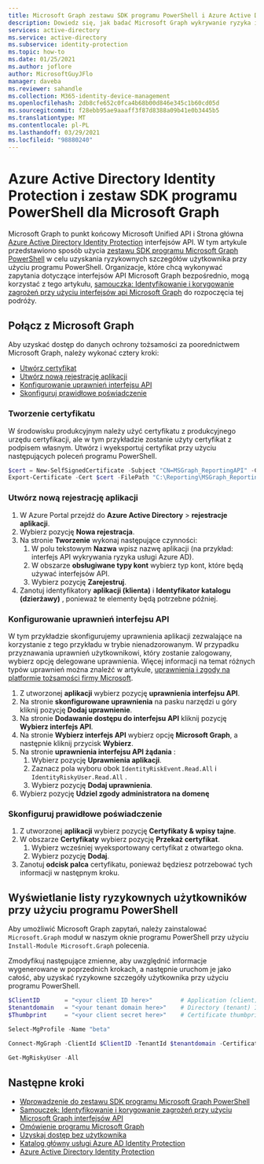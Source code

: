 ```yaml
---
title: Microsoft Graph zestawu SDK programu PowerShell i Azure Active Directory Identity Protection
description: Dowiedz się, jak badać Microsoft Graph wykrywanie ryzyka i powiązane informacje z Azure Active Directory
services: active-directory
ms.service: active-directory
ms.subservice: identity-protection
ms.topic: how-to
ms.date: 01/25/2021
ms.author: joflore
author: MicrosoftGuyJFlo
manager: daveba
ms.reviewer: sahandle
ms.collection: M365-identity-device-management
ms.openlocfilehash: 2db8cfe652c0fca4b68b00d846e345c1b60cd05d
ms.sourcegitcommit: f28ebb95ae9aaaff3f87d8388a09b41e0b3445b5
ms.translationtype: MT
ms.contentlocale: pl-PL
ms.lasthandoff: 03/29/2021
ms.locfileid: "98880240"
---
```

# <a name="azure-active-directory-identity-protection-and-the-microsoft-graph-powershell-sdk"></a>Azure Active Directory Identity Protection i zestaw SDK programu PowerShell dla Microsoft Graph

Microsoft Graph to punkt końcowy Microsoft Unified API i Strona główna [Azure Active Directory Identity Protection](./overview-identity-protection.md) interfejsów API. W tym artykule przedstawiono sposób użycia [zestawu SDK programu Microsoft Graph PowerShell](/graph/powershell/get-started) w celu uzyskania ryzykownych szczegółów użytkownika przy użyciu programu PowerShell. Organizacje, które chcą wykonywać zapytania dotyczące interfejsów API Microsoft Graph bezpośrednio, mogą korzystać z tego artykułu, [samouczka: Identyfikowanie i korygowanie zagrożeń przy użyciu interfejsów api Microsoft Graph](/graph/tutorial-riskdetection-api) do rozpoczęcia tej podróży.


## <a name="connect-to-microsoft-graph"></a>Połącz z Microsoft Graph

Aby uzyskać dostęp do danych ochrony tożsamości za poorednictwem Microsoft Graph, należy wykonać cztery kroki:

- [Utwórz certyfikat](#create-a-certificate)
- [Utwórz nową rejestrację aplikacji](#create-a-new-app-registration)
- [Konfigurowanie uprawnień interfejsu API](#configure-api-permissions)
- [Skonfiguruj prawidłowe poświadczenie](#configure-a-valid-credential)

### <a name="create-a-certificate"></a>Tworzenie certyfikatu

W środowisku produkcyjnym należy użyć certyfikatu z produkcyjnego urzędu certyfikacji, ale w tym przykładzie zostanie użyty certyfikat z podpisem własnym. Utwórz i wyeksportuj certyfikat przy użyciu następujących poleceń programu PowerShell.

```powershell
$cert = New-SelfSignedCertificate -Subject "CN=MSGraph_ReportingAPI" -CertStoreLocation "Cert:\CurrentUser\My" -KeyExportPolicy Exportable -KeySpec Signature -KeyLength 2048 -KeyAlgorithm RSA -HashAlgorithm SHA256
Export-Certificate -Cert $cert -FilePath "C:\Reporting\MSGraph_ReportingAPI.cer"
```

### <a name="create-a-new-app-registration"></a>Utwórz nową rejestrację aplikacji

1. W Azure Portal przejdź do **Azure Active Directory**  >  **rejestracje aplikacji**.
1. Wybierz pozycję **Nowa rejestracja**.
1. Na stronie **Tworzenie** wykonaj następujące czynności:
   1. W polu tekstowym **Nazwa** wpisz nazwę aplikacji (na przykład: interfejs API wykrywania ryzyka usługi Azure AD).
   1. W obszarze **obsługiwane typy kont** wybierz typ kont, które będą używać interfejsów API.
   1. Wybierz pozycję **Zarejestruj**.
1. Zanotuj identyfikatory **aplikacji (klienta)** i **Identyfikator katalogu (dzierżawy)** , ponieważ te elementy będą potrzebne później.

### <a name="configure-api-permissions"></a>Konfigurowanie uprawnień interfejsu API

W tym przykładzie skonfigurujemy uprawnienia aplikacji zezwalające na korzystanie z tego przykładu w trybie nienadzorowanym. W przypadku przyznawania uprawnień użytkownikowi, który zostanie zalogowany, wybierz opcję delegowane uprawnienia. Więcej informacji na temat różnych typów uprawnień można znaleźć w artykule, [uprawnienia i zgody na platformie tożsamości firmy Microsoft](../develop/v2-permissions-and-consent.md#permission-types).

1. Z utworzonej **aplikacji** wybierz pozycję **uprawnienia interfejsu API**.
1. Na stronie **skonfigurowane uprawnienia** na pasku narzędzi u góry kliknij pozycję **Dodaj uprawnienie**.
1. Na stronie **Dodawanie dostępu do interfejsu API** kliknij pozycję **Wybierz interfejs API**.
1. Na stronie **Wybierz interfejs API** wybierz opcję **Microsoft Graph**, a następnie kliknij przycisk **Wybierz**.
1. Na stronie **uprawnienia interfejsu API żądania** : 
   1. Wybierz pozycję **Uprawnienia aplikacji**.
   1. Zaznacz pola wyboru obok `IdentityRiskEvent.Read.All` i `IdentityRiskyUser.Read.All` .
   1. Wybierz pozycję **Dodaj uprawnienia**.
1. Wybierz pozycję **Udziel zgody administratora na domenę** 

### <a name="configure-a-valid-credential"></a>Skonfiguruj prawidłowe poświadczenie

1. Z utworzonej **aplikacji** wybierz pozycję **Certyfikaty & wpisy tajne**.
1. W obszarze **Certyfikaty** wybierz pozycję **Przekaż certyfikat**.
   1. Wybierz wcześniej wyeksportowany certyfikat z otwartego okna.
   1. Wybierz pozycję **Dodaj**.
1. Zanotuj **odcisk palca** certyfikatu, ponieważ będziesz potrzebować tych informacji w następnym kroku.

## <a name="list-risky-users-using-powershell"></a>Wyświetlanie listy ryzykownych użytkowników przy użyciu programu PowerShell

Aby umożliwić Microsoft Graph zapytań, należy zainstalować `Microsoft.Graph` moduł w naszym oknie programu PowerShell przy użyciu `Install-Module Microsoft.Graph` polecenia.

Zmodyfikuj następujące zmienne, aby uwzględnić informacje wygenerowane w poprzednich krokach, a następnie uruchom je jako całość, aby uzyskać ryzykowne szczegóły użytkownika przy użyciu programu PowerShell.

```powershell
$ClientID       = "<your client ID here>"        # Application (client) ID gathered when creating the app registration
$tenantdomain   = "<your tenant domain here>"    # Directory (tenant) ID gathered when creating the app registration
$Thumbprint     = "<your client secret here>"    # Certificate thumbprint gathered when configuring your credential

Select-MgProfile -Name "beta"
  
Connect-MgGraph -ClientId $ClientID -TenantId $tenantdomain -CertificateThumbprint $Thumbprint

Get-MgRiskyUser -All
```

## <a name="next-steps"></a>Następne kroki

- [Wprowadzenie do zestawu SDK programu Microsoft Graph PowerShell](/graph/powershell/get-started)
- [Samouczek: Identyfikowanie i korygowanie zagrożeń przy użyciu Microsoft Graph interfejsów API](/graph/tutorial-riskdetection-api)
- [Omówienie programu Microsoft Graph](https://developer.microsoft.com/graph/docs)
- [Uzyskaj dostęp bez użytkownika](/graph/auth-v2-service)
- [Katalog główny usługi Azure AD Identity Protection](/graph/api/resources/identityprotectionroot)
- [Azure Active Directory Identity Protection](./overview-identity-protection.md)
